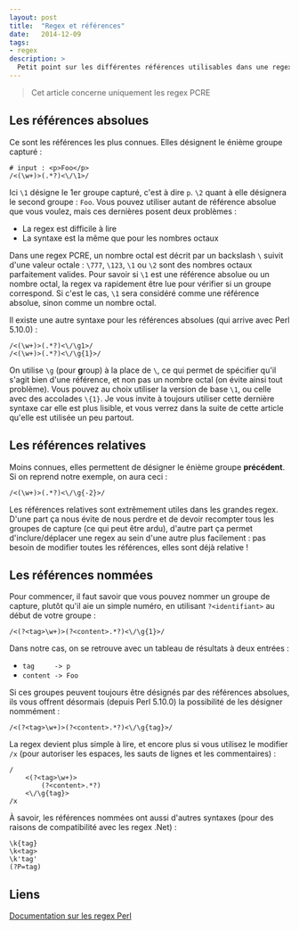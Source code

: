 ```yaml
---
layout: post
title:  "Regex et références"
date:   2014-12-09
tags:
- regex
description: >
  Petit point sur les différentes références utilisables dans une regex.
---
```


> Cet article concerne uniquement les regex PCRE

## Les références absolues

Ce sont les références les plus connues. Elles désignent le énième groupe capturé :

	# input : <p>Foo</p>
	/<(\w+)>(.*?)<\/\1>/

Ici `\1` désigne le 1er groupe capturé, c'est à dire `p`. `\2` quant à elle désignera le second groupe : `Foo`. Vous pouvez utiliser autant de référence absolue que vous voulez, mais ces dernières posent deux problèmes :

- La regex est difficile à lire
- La syntaxe est la même que pour les nombres octaux

Dans une regex PCRE, un nombre octal est décrit par un backslash `\` suivit d'une valeur octale : `\777`, `\123`, `\1` ou `\2` sont des nombres octaux parfaitement valides. Pour savoir si `\1` est une référence absolue ou un nombre octal, la regex va rapidement être lue pour vérifier si un groupe correspond. Si c'est le cas, `\1` sera considéré comme une référence absolue, sinon comme un nombre octal.

Il existe une autre syntaxe pour les références absolues (qui arrive avec Perl 5.10.0) :

	/<(\w+)>(.*?)<\/\g1>/
	/<(\w+)>(.*?)<\/\g{1}>/

On utilise `\g` (pour **g**roup) à la place de `\`, ce qui permet de spécifier qu'il s'agit bien d'une référence, et non pas un nombre octal (on évite ainsi tout problème). Vous pouvez au choix utiliser la version de base `\1`, ou celle avec des accolades `\{1}`. Je vous invite à toujours utiliser cette dernière syntaxe car elle est plus lisible, et vous verrez dans la suite de cette article qu'elle est utilisée un peu partout.

## Les références relatives

Moins connues, elles permettent de désigner le énième groupe **précédent**. Si on reprend notre exemple, on aura ceci :

	/<(\w+)>(.*?)<\/\g{-2}>/

Les références relatives sont extrêmement utiles dans les grandes regex. D'une part ça nous évite de nous perdre et de devoir recompter tous les groupes de capture (ce qui peut être ardu), d'autre part ça permet d'inclure/déplacer une regex au sein d'une autre plus facilement : pas besoin de modifier toutes les références, elles sont déjà relative !

## Les références nommées

Pour commencer, il faut savoir que vous pouvez nommer un groupe de capture, plutôt qu'il aie un simple numéro, en utilisant `?<identifiant>` au début de votre groupe :

	/<(?<tag>\w+)>(?<content>.*?)<\/\g{1}>/

Dans notre cas, on se retrouve avec un tableau de résultats à deux entrées :

- `tag     -> p`
- `content -> Foo`

Si ces groupes peuvent toujours être désignés par des références absolues, ils vous offrent désormais (depuis Perl 5.10.0) la possibilité de les désigner nommément :

	/<(?<tag>\w+)>(?<content>.*?)<\/\g{tag}>/

La regex devient plus simple à lire, et encore plus si vous utilisez le modifier `/x` (pour autoriser les espaces, les sauts de lignes et les commentaires) :

	/
		<(?<tag>\w+)>
			(?<content>.*?)
		<\/\g{tag}>
	/x

À savoir, les références nommées ont aussi d'autres syntaxes (pour des raisons de compatibilité avec les regex .Net) :

	\k{tag}
	\k<tag>
	\k'tag'
	(?P=tag)

## Liens
[Documentation sur les regex Perl](http://perldoc.perl.org/perlre.html)